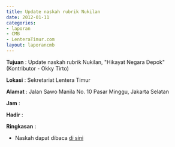 ```yaml
---
title: Update naskah rubrik Nukilan
date: 2012-01-11
categories:
- laporan
- CMB
- LenteraTimur.com
layout: laporancmb
---
```


**Tujuan** : Update naskah rubrik Nukilan, "Hikayat Negara Depok" (Kontributor - Okky Tirto) 

**Lokasi** : Sekretariat Lentera Timur

**Alamat** : Jalan Sawo Manila No. 10 Pasar Minggu, Jakarta Selatan

**Jam** : 

**Hadir** : 

**Ringkasan** : 
* Naskah dapat dibaca [di sini](http://www.lenteratimur.com/2012/01/hikayat-negara-depok/)
